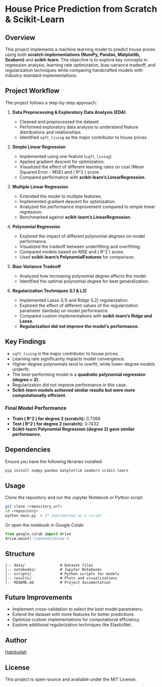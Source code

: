 # House Price Prediction from Scratch & Scikit-Learn

## Overview
This project implements a machine learning model to predict house prices using both **scratch implementations (NumPy, Pandas, Matplotlib, Seaborn)** and **scikit-learn**. The objective is to explore key concepts in regression analysis, learning rate optimization, bias-variance tradeoff, and regularization techniques while comparing handcrafted models with industry-standard implementations.

## Project Workflow
The project follows a step-by-step approach:

1. **Data Preprocessing & Exploratory Data Analysis (EDA)**
   - Cleaned and preprocessed the dataset.
   - Performed exploratory data analysis to understand feature distributions and relationships.
   - Identified `sqft_living` as the major contributor to house prices.

2. **Simple Linear Regression**
   - Implemented using one feature (`sqft_living`).
   - Applied gradient descent for optimization.
   - Visualized the effect of different learning rates on cost (Mean Squared Error - MSE) and \( R^2 \) score.
   - Compared performance with **scikit-learn’s LinearRegression**.

3. **Multiple Linear Regression**
   - Extended the model to multiple features.
   - Implemented gradient descent for optimization.
   - Analyzed the performance improvement compared to simple linear regression.
   - Benchmarked against **scikit-learn’s LinearRegression**.

4. **Polynomial Regression**
   - Explored the impact of different polynomial degrees on model performance.
   - Visualized the tradeoff between underfitting and overfitting.
   - Compared models based on MSE and \( R^2 \) score.
   - Used **scikit-learn’s PolynomialFeatures** for comparison.

5. **Bias-Variance Tradeoff**
   - Analyzed how increasing polynomial degree affects the model.
   - Identified the optimal polynomial degree for best generalization.

6. **Regularization Techniques (L1 & L2)**
   - Implemented Lasso (L1) and Ridge (L2) regularization.
   - Explored the effect of different values of the regularization parameter (lambda) on model performance.
   - Compared custom implementations with **scikit-learn’s Ridge and Lasso**.
   - **Regularization did not improve the model's performance.**

## Key Findings
- `sqft_living` is the major contributor to house prices.
- Learning rate significantly impacts model convergence.
- Higher-degree polynomials tend to overfit, while lower-degree models underfit.
- The best-performing model is a **quadratic polynomial regression (degree = 2)**.
- Regularization did not improve performance in this case.
- **Scikit-learn models achieved similar results but were more computationally efficient.**

### Final Model Performance
- **Train \( R^2 \) for degree 2 (scratch):** 0.7366
- **Test \( R^2 \) for degree 2 (scratch):** 0.7432
- **Scikit-learn Polynomial Regression (degree 2) gave similar performance.**

## Dependencies
Ensure you have the following libraries installed:

```bash
pip install numpy pandas matplotlib seaborn scikit-learn
```

## Usage
Clone the repository and run the Jupyter Notebook or Python script:

```bash
git clone <repository_url>
cd <repository>
python main.py  # If implemented as a script
```

Or open the notebook in Google Colab:

```python
from google.colab import drive
drive.mount('/content/drive')
```

## Structure
```
|-- data/                # Dataset files
|-- notebooks/           # Jupyter Notebooks
|-- scripts/             # Python scripts for models
|-- results/             # Plots and visualizations
|-- README.md            # Project documentation
```

## Future Improvements
- Implement cross-validation to select the best model parameters.
- Extend the dataset with more features for better predictions.
- Optimize custom implementations for computational efficiency.
- Explore additional regularization techniques like ElasticNet.

## Author
[Habibullah](https://github.com/Habibu-Ahmad)


## License
This project is open-source and available under the MIT License.

